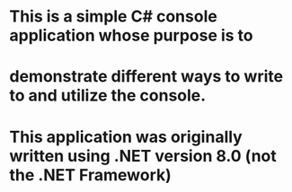 # This is a simple C# console application whose purpose is to
# demonstrate different ways to write to and utilize the console.

# This application was originally written using .NET version 8.0 (not the .NET Framework)